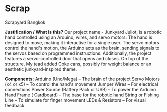 # Scrap
Scrapyard Bangkok

**Justification / What is this?**
Our project name - Junkyard Juliot, is a robotic hand controlled using an Arduino, wires, and servo motors. The hand is designed to move, making it interactive for a single user. The servo motors control the hand's motion, the Arduino acts as the brain, sending signals to the servos based on programmed instructions. Additionally, the project features a servo-controlled door that opens and closes. On top of the structure, My tead added Coke cans, possibly for weight balance or an aesthetic junkyard-inspired theme.

**Components:**
Arduino (Uno/Mega) – The brain of the project
Servo Motors (x4 or x5) – To control the hand's movement
Jumper Wires – For electrical connections
Power Source (Battery Pack or USB) – To power the Arduino
Hand Frame ( Cardboard) – The base for the robotic hand
String or Fishing Line – To simulate for finger movement
LEDs & Resistors – For visual feedback

